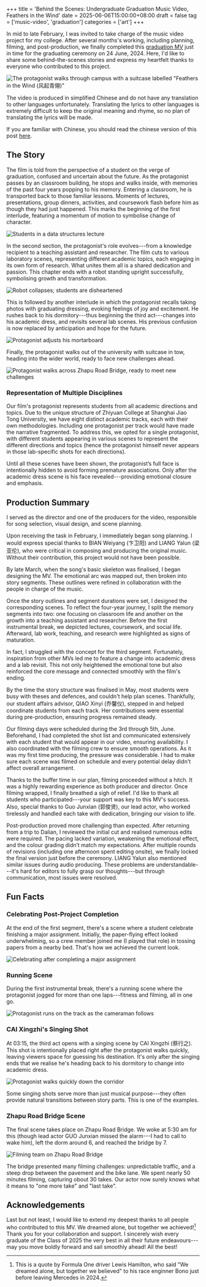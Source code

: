 +++
title = 'Behind the Scenes: Undergraduate Graduation Music Video, Feathers in the Wind'
date = 2025-06-06T15:00:00+08:00
draft = false
tag = ['music-video', 'graduation']
categories = ['art']
+++

In mid to late February, I was invited to take charge of the music video
project for my college. After several months's working, including planning,
filming, and post-production, we finally completed this [graduation MV][mv-link] just in
time for the graduating ceremony on 24 June, 2024. Here, I'd like to share
some behind-the-scenes stories and express my heartfelt thanks to everyone
who contributed to this project.

[mv-link]: https://www.bilibili.com/video/BV15TKGzZE9R/

<!--more-->

![The protagonist walks through campus with a suitcase labelled "Feathers in the Wind (风起青翎)"](cover.webp "MV Cover")

The video is produced in simplified Chinese and do not have any translation
to other languages unfortunately. Translating the lyrics to other languages
is extremely difficult to keep the original meaning and rhyme, so no plan
of translating the lyrics will be made.

If you are familiar with Chinese, you should read the chinese version of this post
[here][simplified-chinese-version].

[simplified-chinese-version]: /blog-zh-cn/behind-the-scenes-feathers-in-the-wind/

## The Story

The film is told from the perspective of a student on the verge of graduation,
confused and uncertain about the future.
As the protagonist passes by an classroom building, he stops and walks inside,
with memories of the past four years popping to his memory.
Entering a classroom, he is transported back to those familiar lessons.
Moments of lectures, presentations, group dinners, activities, and coursework
flash before him as though they had just happened.
This marks the beginning of the first interlude, featuring a momentum of motion
to symbolise change of character.

![Students in a data structures lecture](memory-of-taking-classes.webp "Protagonist walks into a classroom and recalls lectures")

In the second section, the protagonist's role evolves---from a knowledge
recipient to a teaching assistant and researcher.
The film cuts to various laboratory scenes, representing different academic
topics, each engaging in its own form of research.
What unites them all is a shared dedication and passion.
This chapter ends with a robot standing upright successfully,
symbolising growth and transformation.

![Robot collapses; students are disheartened](failure-of-robot.webp "Students debugging a robot in the lab")

This is followed by another interlude in which the protagonist recalls
taking photos with graduating dressing, evoking feelings of joy and excitement.
He rushes back to his dormitory---thus beginning the third act---changes
into his academic dress, and revisits several lab scenes.
His previous confusion is now replaced by anticipation and hope for the future.

![Protagonist adjusts his mortarboard](putting-on-bachelor-dress.webp "Protagonist puts on academic dress")

Finally, the protagonist walks out of the university with suitcase in tow,
heading into the wider world, ready to face new challenges ahead.

![Protagonist walks across Zhapu Road Bridge, ready to meet new challenges](walking-on-the-zupoo-road-bridge.webp "Protagonist views the other side of the Huangpu River")

### Representation of Multiple Disciplines

Our film's protagonist represents students from all academic directions and
topics.
Due to the unique structure of Zhiyuan College at Shanghai Jiao Tong University,
we have eight distinct academic tracks, each with their own methodologies.
Including one protagonist per track would have made the narrative fragmented.
To address this, we opted for a single protagonist, with different students
appearing in various scenes to represent the different directions and topics
(hence the protagonist himself never appears in those lab-specific shots
for each directions).

Until all these scenes have been shown, the protagonist’s full face is
intentionally hidden to avoid forming premature associations.
Only after the academic dress scene is his face revealed---providing emotional
closure and emphasis.

## Production Summary

I served as the director and one of the producers for the video, responsible
for song selection, visual design, and scene planning.

Upon receiving the task in February, I immediately began song planning.
I would express special thanks to BIAN Weiyang (卞卫阳) and
LIANG Yalun (梁亚伦), who were critical in composing and producing the original
music. Without their contribution, this project would not have been possible.

By late March, when the song's basic skeleton was finalised, I began designing the MV.
The emotional arc was mapped out, then broken into story segments.
These outlines were refined in collaboration with the people in charge of the music.

Once the story outlines and segment durations were set, I designed the corresponding scenes.
To reflect the four-year journey, I split the memory segments into two:
one focusing on classroom life and another on the growth into a teaching assistant and researcher.
Before the first instrumental break, we depicted lectures, coursework, and social life.
Afterward, lab work, teaching, and research were highlighted as signs of maturation.

In fact, I struggled with the concept for the third segment.
Fortunately, inspiration from other MVs led me to feature a change into academic dress and a lab revisit.
This not only heightened the emotional tone but also reinforced the core message and connected smoothly with the film's ending.

By the time the story structure was finalised in May, most students were busy with theses and defences,
and couldn't help plan scenes.
Thankfully, our student affairs advisor, QIAO Xinyi (乔馨仪), stepped in and helped coordinate students from each track.
Her contributions were essential during pre-production, ensuring progress remained steady.

Our filming days were scheduled during the 3rd through 5th, June.
Beforehand, I had completed the shot list and communicated extensively
with each student that would appear in our video, ensuring availability.
I also coordinated with the filming crew to ensure smooth operations.
As it was my first time producing, the pressure was considerable.
I had to make sure each scene was filmed on schedule and every potential delay didn't affect overall arrangement.

Thanks to the buffer time in our plan, filming proceeded without a hitch.
It was a highly rewarding experience as both producer and director.
Once filming wrapped, I finally breathed a sigh of relief.
I'd like to thank all students who participated---your support was key to this MV's success.
Also, special thanks to Guo Junxian (郭俊贤), our lead actor, who worked tirelessly
and handled each take with dedication, bringing our vision to life.

Post-production proved more challenging than expected.
After returning from a trip to Dalian, I reviewed the initial cut and realised numerous edits were required.
The pacing lacked variation, weakening the emotional effect, and the colour grading didn’t match my expectations.
After multiple rounds of revisions (including one afternoon spent editing onsite),
we finally locked the final version just before the ceremony.
LIANG Yalun also mentioned similar issues during audio producing.
These problems are understandable---it's hard for editors to fully grasp
our thoughts---but through communication, most issues were resolved.

## Fun Facts

### Celebrating Post-Project Completion

At the end of the first segment, there's a scene where a student celebrate
finishing a major assignment.
Initially, the paper-flying effect looked underwhelming,
so a crew member joined me (I played that role) in tossing papers from a nearby bed.
That's how we achieved the current look.

![Celebrating after completing a major assignment](assignment-cheers.webp "Post-project celebration with paper flying")

### Running Scene

During the first instrumental break, there's a running scene where the
protagonist jogged for more than one laps---fitness and filming, all in one go.

![Protagonist runs on the track as the cameraman follows](actor-running.webp "Track running scene")

### CAI Xingzhi's Singing Shot

At 03:15, the third act opens with a singing scene by CAI Xingzhi (蔡行之).
This shot is intentionally placed right after the protagonist walks quickly,
leaving viewers space for guessing his destination.
It's only after the singing ends that we realise he's heading back to his
dormitory to change into academic dress.

![Protagonist walks quickly down the corridor](actor-walking-fast.webp "Protagonist walking quickly")

Some singing shots serve more than just musical purpose---they often
provide natural transitions between story parts. This is one of the examples.

### Zhapu Road Bridge Scene

The final scene takes place on Zhapu Road Bridge.
We woke at 5:30 am for this (though lead actor GUO Junxian missed the
alarm---I had to call to wake him), left the dorm around 6, and reached
the bridge by 7.

![Filming team on Zhapu Road Bridge](zuppo-road-bridge-scene.webp "Scene from the Zhapu Bridge shoot")

The bridge presented many filming challenges: unpredictable traffic,
and a steep drop between the pavement and the bike lane.
We spent nearly 50 minutes filming, capturing obout 30 takes.
Our actor now surely knows what it means to "one more take" and "last take".

## Acknowledgements

Last but not least, I would like to extend my deepest thanks to all
people who contributed to this MV.
We dreamed alone, but together we achieved![^1]
Thank you for your collaboration and support.
I sincerely wish every graduate of the Class of 2025 the very best
in all their future endeavours---may you move boldly forward
and sail smoothly ahead! All the best!

[^1]: This is a quote by Formula One driver Lewis Hamilton, who said "We
      dreamed alone, but together we believed" to his race enginner Bono
      just before leaving Mercedes in 2024.
